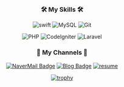 <div align="center">

### 🛠 My Skills 🛠

<img alt="swift" src="https://img.shields.io/badge/Swift-F05138?style=flat-square&logo=Swift&logoColor=white"/> <img alt="MySQL" src="https://img.shields.io/badge/MySQL-4479A1?style=flat-square&logo=MySQL&logoColor=white"> <img alt="Git" src="https://img.shields.io/badge/Git-F54D27?style=flat-square&logo=Git&logoColor=white"> 

<img alt="PHP" src="https://img.shields.io/badge/PHP-777BB4?style=flat-square&logo=PHP&logoColor=white"> <img alt="CodeIgniter" src="https://img.shields.io/badge/CodeIgniter-EF4223?style=flat-square&logo=CodeIgniter&logoColor=white"> <img alt="Laravel" src="https://img.shields.io/badge/Laravel-FF2D20?style=flat-square&logo=Laravel&logoColor=white"> 


### 📲 My Channels 📲
[![NaverMail Badge](https://img.shields.io/badge/blb138@naver.com-03C75A?style=flat-square&logo=Naver&logoColor=white&link=mailto:blb138@naver.com)](mailto:blb138@naver.com)
[![Blog Badge](https://img.shields.io/badge/blog-FF5722?style=flat-square&logo=Blogger&logoColor=white&link=https://admd13.tistory.com)](https://admd13.tistory.com/)
[![resume](https://img.shields.io/badge/resume-000000?style=flat-square&logo=Notion&logoColor=white&link=https://relic-ulna-ef8.notion.site/iOS-Developer-5bb9a9a739c243e1b08e40335ea2cb8d)](https://relic-ulna-ef8.notion.site/iOS-Developer-5bb9a9a739c243e1b08e40335ea2cb8d)


[![trophy](https://github-profile-trophy.vercel.app/?username=WooSeongg&theme=onedark&rank=SECRET,SSS,SS,S,AAA,AA,A,B&column=5)](https://github.com/ryo-ma/github-profile-trophy)

</div>
